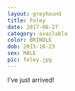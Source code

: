 ```yaml
---
layout: greyhound
title: Foley
date: 2017-06-27
category: available
color: BRINDLE
dob: 2015-10-23
sex: MALE
pic: foley.jpg
---
```


I've just arrived!
